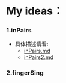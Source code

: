 
# My ideas： 

### 1.inPairs
* 具体描述请看:
  * [inPairs.md](https://github.com/wteam-xq/myIdeas/blob/master/inPairs.md)
  * [inPairs2.md](https://github.com/wteam-xq/myIdeas/blob/master/inPairs2.md)

### 2.fingerSing